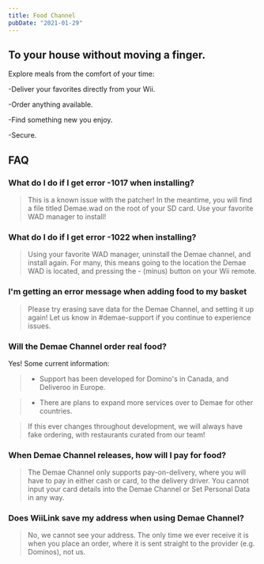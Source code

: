 ```yaml
---
title: Food Channel
pubDate: "2021-01-29"
---
```

## To your house without moving a finger.

Explore meals from the comfort of your time:

-Deliver your favorites directly from your Wii.

-Order anything available.

-Find something new you enjoy.

-Secure.

## FAQ
### What do I do if I get error -1017 when installing?

> This is a known issue with the patcher! In the meantime, you will find a file titled Demae.wad on the root of your SD card. Use your favorite WAD manager to install!

### What do I do if I get error -1022 when installing?

> Using your favorite WAD manager, uninstall the Demae channel, and install again. For many, this means going to the location the Demae WAD is located, and pressing the - (minus) button on your Wii remote.

### I'm getting an error message when adding food to my basket

> Please try erasing save data for the Demae Channel, and setting it up again! Let us know in #demae-support if you continue to experience issues.

### Will the Demae Channel order real food?

Yes! Some current information:

>- Support has been developed for Domino's in Canada, and Deliveroo in Europe.

>- There are plans to expand more services over to Demae for other countries.

>If this ever changes throughout development, we will always have fake ordering, with restaurants curated from our team!

### When Demae Channel releases, how will I pay for food?

> The Demae Channel only supports pay-on-delivery, where you will have to pay in either cash or card, to the delivery driver. You cannot input your card details into the Demae Channel or Set Personal Data in any way.

### Does WiiLink save my address when using Demae Channel?

> No, we cannot see your address. The only time we ever receive it is when you place an order, where it is sent straight to the provider (e.g. Dominos), not us.

